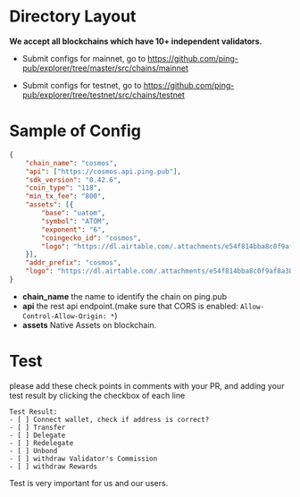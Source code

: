 # Directory Layout

**We accept all blockchains which have 10+ independent validators.**

- Submit configs for mainnet, go to https://github.com/ping-pub/explorer/tree/master/src/chains/mainnet

- Submit configs for testnet, go to https://github.com/ping-pub/explorer/tree/testnet/src/chains/testnet

# Sample of Config

```json
{
    "chain_name": "cosmos",
    "api": ["https://cosmos.api.ping.pub"], 
    "sdk_version": "0.42.6",
    "coin_type": "118",
    "min_tx_fee": "800",
    "assets": [{
        "base": "uatom",
        "symbol": "ATOM",
        "exponent": "6",
        "coingecko_id": "cosmos", 
        "logo": "https://dl.airtable.com/.attachments/e54f814bba8c0f9af8a3056020210de0/2d1155fb/cosmos-hub.svg"
    }],
    "addr_prefix": "cosmos",
    "logo": "https://dl.airtable.com/.attachments/e54f814bba8c0f9af8a3056020210de0/2d1155fb/cosmos-hub.svg"
}
```
- **chain_name** the name to identify the chain on ping.pub
- **api** the rest api endpoint.(make sure that CORS is enabled: `Allow-Control-Allow-Origin: *`)
- **assets** Native Assets on blockchain. 
# Test 

please add these check points in comments with your PR, and adding your test result by clicking the checkbox of each line
```
Test Result:
- [ ] Connect wallet, check if address is correct? 
- [ ] Transfer
- [ ] Delegate
- [ ] Redelegate
- [ ] Unbond
- [ ] withdraw Validator's Commission
- [ ] withdraw Rewards
```
Test is very important for us and our users. 

